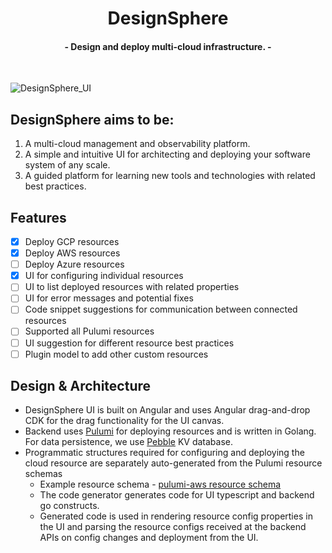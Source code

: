 <h1 align="center">
DesignSphere
</h1>
<h4 align="center">
  - Design and deploy multi-cloud infrastructure. -
  <br>
</h4>
<br>

![DesignSphere_UI](https://github.com/DesignPlain/.github/assets/19748270/220741e9-2351-4684-a4f5-c916d95a7be0)

##  DesignSphere aims to be:
1. A multi-cloud management and observability platform. 
2. A simple and intuitive UI for architecting and deploying your software system of any scale.
3. A guided platform for learning new tools and technologies with related best practices.

## Features
- [x] Deploy GCP resources
- [x] Deploy AWS resources
- [ ] Deploy Azure resources
- [x] UI for configuring individual resources
- [ ] UI to list deployed resources with related properties
- [ ] UI for error messages and potential fixes
- [ ] Code snippet suggestions for communication between connected resources
- [ ] Supported all Pulumi resources
- [ ] UI suggestion for different resource best practices
- [ ] Plugin model to add other custom resources

## Design & Architecture
* DesignSphere UI is built on Angular and uses Angular drag-and-drop CDK for the drag functionality for the UI canvas.
* Backend uses [Pulumi](https://www.pulumi.com) for deploying resources and is written in Golang. For data persistence, we use [Pebble](https://github.com/cockroachdb/pebble) KV database.
* Programmatic structures required for configuring and deploying the cloud resource are separately auto-generated from the Pulumi resource schemas
  * Example resource schema - [pulumi-aws resource schema](https://github.com/pulumi/pulumi-aws/blob/master/provider/cmd/pulumi-resource-aws/schema.json)
  * The code generator generates code for UI typescript and backend go constructs.
  * Generated code is used in rendering resource config properties in the UI and parsing the resource configs received at the backend APIs on config changes and deployment from the UI.
